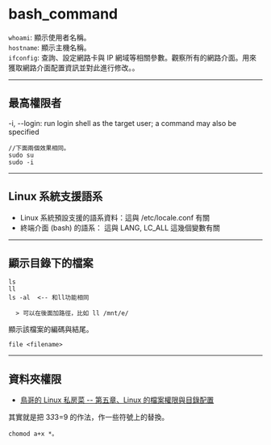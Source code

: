 # bash_command

`whoami`: 顯示使用者名稱。  
`hostname`: 顯示主機名稱。  
`ifconfig`: 查詢、設定網路卡與 IP 網域等相關參數。觀察所有的網路介面。用來獲取網路介面配置資訊並對此進行修改。。

---

## 最高權限者

-i, --login: run login shell as the target user; a command may also be specified

```{bash}
//下面兩個效果相同。
sudo su
sudo -i
```

---

## Linux 系統支援語系

- Linux 系統預設支援的語系資料：這與 /etc/locale.conf 有關
- 終端介面 (bash) 的語系： 這與 LANG, LC_ALL 這幾個變數有關

---

## 顯示目錄下的檔案

```{bash}
ls
ll
ls -al  <-- 和ll功能相同

  > 可以在後面加路徑，比如 ll /mnt/e/
```

顯示該檔案的編碼與結尾。

```{bash}
file <filename>
```

---

## 資料夾權限

- [鳥哥的 Linux 私房菜 -- 第五章、Linux 的檔案權限與目錄配置](http://linux.vbird.org/linux_basic/0210filepermission.php)

其實就是把 3*3*3=9 的作法，作一些符號上的替換。

```{bash}
chomod a+x *。  
```
